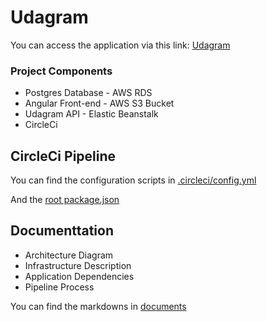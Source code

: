 # Udagram

You can access the application via this link: [Udagram](http://udagram-app-532763768151.s3-website-us-east-1.amazonaws.com)

### Project Components
- Postgres Database - AWS RDS
- Angular Front-end - AWS S3 Bucket
- Udagram API - Elastic Beanstalk
- CircleCi

## CircleCi Pipeline
You can find the configuration scripts in [.circleci/config.yml](https://github.com/faalqa/deployment-project-documentation/blob/main/.circleci/config.yml)

And the [root package.json](https://github.com/faalqa/deployment-project-documentation/blob/main/package.json)  

## Documenttation
- Architecture Diagram
- Infrastructure Description 
- Application Dependencies 
- Pipeline Process

You can find the markdowns in [documents](https://github.com/faalqa/deployment-project-documentation/tree/main/docs)
